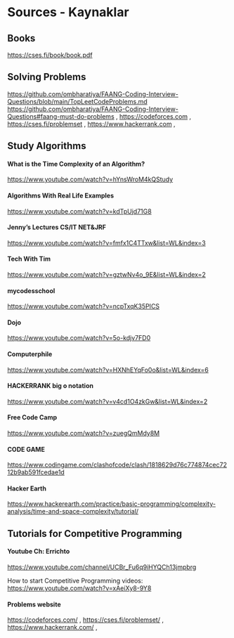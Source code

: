 # Sources - Kaynaklar

## Books
https://cses.fi/book/book.pdf

## Solving Problems

https://github.com/ombharatiya/FAANG-Coding-Interview-Questions/blob/main/TopLeetCodeProblems.md
https://github.com/ombharatiya/FAANG-Coding-Interview-Questions#faang-must-do-problems  ,
https://codeforces.com  ,
https://cses.fi/problemset  , 
https://www.hackerrank.com  ,

## Study Algorithms

#### What is the Time Complexity of an Algorithm?
https://www.youtube.com/watch?v=hYnsWroM4kQStudy
#### Algorithms With Real Life Examples
https://www.youtube.com/watch?v=kdTpUjd71G8
#### Jenny’s Lectures CS/IT NET&JRF
https://www.youtube.com/watch?v=fmfx1C4TTxw&list=WL&index=3
#### Tech With Tim 
https://www.youtube.com/watch?v=gztwNv4o_9E&list=WL&index=2
#### mycodesschool
https://www.youtube.com/watch?v=ncpTxqK35PICS 
#### Dojo
https://www.youtube.com/watch?v=5o-kdjv7FD0
#### Computerphile
https://www.youtube.com/watch?v=HXNhEYqFo0o&list=WL&index=6
#### HACKERRANK big o notation
https://www.youtube.com/watch?v=v4cd1O4zkGw&list=WL&index=2
#### Free Code Camp 
https://www.youtube.com/watch?v=zuegQmMdy8M
#### CODE GAME
https://www.codingame.com/clashofcode/clash/1818629d76c774874cec7212b9ab591fcedae1d
#### Hacker Earth
https://www.hackerearth.com/practice/basic-programming/complexity-analysis/time-and-space-complexity/tutorial/

## Tutorials for Competitive Programming 

#### Youtube Ch: Errichto
https://www.youtube.com/channel/UCBr_Fu6q9iHYQCh13jmpbrg

How to start Competitive Programming videos:
https://www.youtube.com/watch?v=xAeiXy8-9Y8
#### Problems website
https://codeforces.com/ ,
https://cses.fi/problemset/ ,
https://www.hackerrank.com/ ,

